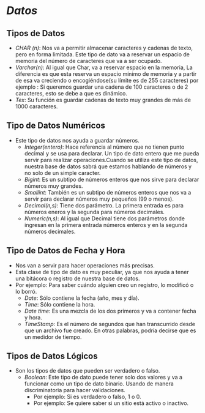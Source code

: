 # ***Datos***
## Tipos de Datos
- *CHAR (n)*: Nos va a permitir almacenar caracteres y cadenas de texto, pero en forma limitada. Este tipo de dato va a reservar un espacio de memoria del número de caracteres que va a ser ocupado.
- *Varchar(n)*: Al igual que Char, va a reservar espacio en la memoria, La diferencia es que esta reserva un espacio mínimo de memoria y a partir de esa va creciendo o encogiéndose(su límite es de 255 caracteres) por ejemplo : Si queremos guardar una cadena de 100 caracteres o de 2 caracteres, esto se debe a que es dinámico.
- *Tex*: Su función es guardar cadenas de texto muy grandes de más de 1000 caracteres.

## Tipo de Datos Numéricos
- Este tipo de datos nos ayuda a guardar números.
  - *Integer(entero)*: Hace referencia al número que no tienen punto decimal y se usa para declarar. Un tipo de dato entero que me pueda servir para realizar operaciones.Cuando se utiliza este tipo de datos, nuestra base de datos sabrá que estamos hablando de números y no solo de un simple caracter.
  - *Bigint*: Es un subtipo de números enteros que nos sirve para declarar números muy grandes.
  - *Smallint*: También es un subtipo de números enteros que nos va a servir para declarar números muy pequeños (99 o menos).
  - *Decimal(n,s)*: Tiene dos parámetro. La primera entrada es para números eneros y la segunda para números decimales.
  - *Numeric(n,s)*: Al igual que Decimal tiene dos parámetros donde ingresan en la primera entrada números enteros y en la segunda números decimales.

## Tipo de Datos de Fecha y Hora
- Nos van a servir para hacer operaciones más precisas.
- Esta clase de tipo de dato es muy peculiar, ya que nos ayuda a tener una bitácora o registro de nuestra base de datos.
- Por ejemplo: Para saber cuándo alguien creo un registro, lo modificó o lo borró.
  - *Date*: Sólo contiene la fecha (año, mes y día).
  - *Time*: Sólo contiene la hora.
  - *Date time*: Es una mezcla de los dos primeros y va a contener fecha y hora.
  - *TimeStamp*: Es el número de segundos que han transcurrido desde que un archivo fue creado. En otras palabras, podría decirse que es un medidor de tiempo.

## Tipos de Datos Lógicos
- Son los tipos de datos que pueden ser verdadero o falso.
  - *Boolean*: Este tipo de dato puede tener solo dos valores y va a funcionar como un tipo de dato binario. Usando de manera discriminatoria para hacer validaciones.
    - Por ejemplo: Si es verdadero o falso, 1 o 0.
    - Por ejemplo: Se quiere saber si un sitio está activo o inactivo.
